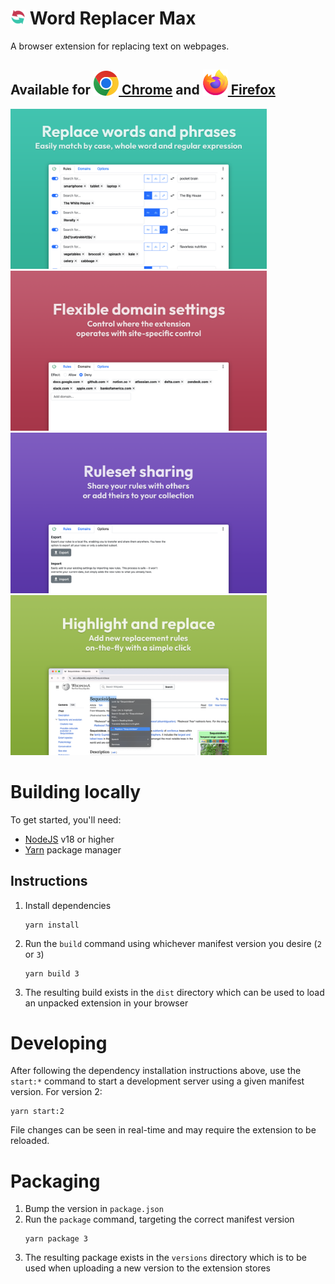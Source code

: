 # <img alt="Word Replace Max" src="./assets/logo_128.png" style="height: 24px;"> Word Replacer Max

A browser extension for replacing text on webpages.

## Available for [<img alt="chrome logo" src="./assets/chrome_logo.svg" style="margin-bottom: -2px;" /> Chrome](https://chromewebstore.google.com/detail/word-replacer-max/gnemoflnihonmkiacnagnbnlppkamfgo) and [<img alt="firefox logo" src="./assets/firefox_logo.svg" style="margin-bottom: -2px;" /> Firefox](https://addons.mozilla.org/en-US/firefox/addon/word-replacer-max)

<img alt="replace words and phrases" src="./assets/word-replacer-max-store-page-1.png" style="max-width: 100%; width: 410px">
<img alt="flexible domain settings" src="./assets/word-replacer-max-store-page-2.png" style="max-width: 100%; width: 410px">
<img alt="ruleset sharing" src="./assets/word-replacer-max-store-page-3.png" style="max-width: 100%; width: 410px">
<img alt="highlight and replace" src="./assets/word-replacer-max-store-page-4.png" style="max-width: 100%; width: 410px">

# Building locally

To get started, you'll need:

- [NodeJS](https://nodejs.org/en) v18 or higher
- [Yarn](https://yarnpkg.com/) package manager

## Instructions

1. Install dependencies
   ```
   yarn install
   ```
1. Run the `build` command using whichever manifest version you desire (`2` or
   `3`)
   ```
   yarn build 3
   ```
1. The resulting build exists in the `dist` directory which can be used to load
   an unpacked extension in your browser

# Developing

After following the dependency installation instructions above, use the
`start:*` command to start a development server using a given manifest version.
For version 2:

```
yarn start:2
```

File changes can be seen in real-time and may require the extension to be
reloaded.

# Packaging

1. Bump the version in `package.json`
1. Run the `package` command, targeting the correct manifest version
   ```
   yarn package 3
   ```
1. The resulting package exists in the `versions` directory which is to be used
   when uploading a new version to the extension stores
